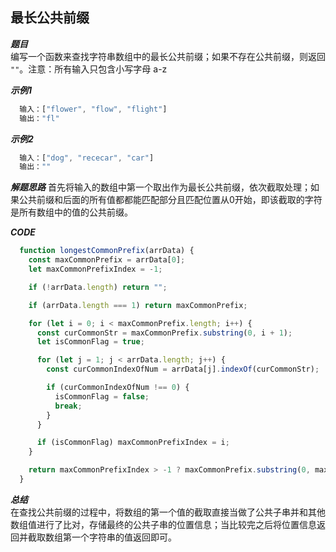 ## 最长公共前缀

***题目***  
编写一个函数来查找字符串数组中的最长公共前缀；如果不存在公共前缀，则返回 `""`。注意：所有输入只包含小写字母 a-z

***示例1***
``` javascript
  输入：["flower", "flow", "flight"]
  输出："fl"
```

***示例2***
``` javascript
  输入：["dog", "rececar", "car"]
  输出：""
```

***解题思路***
首先将输入的数组中第一个取出作为最长公共前缀，依次截取处理；如果公共前缀和后面的所有值都都能匹配部分且匹配位置从0开始，即该截取的字符是所有数组中的值的公共前缀。

***CODE***
``` javascript
  function longestCommonPrefix(arrData) {
    const maxCommonPrefix = arrData[0];
    let maxCommonPrefixIndex = -1;

    if (!arrData.length) return "";

    if (arrData.length === 1) return maxCommonPrefix;

    for (let i = 0; i < maxCommonPrefix.length; i++) {
      const curCommonStr = maxCommonPrefix.substring(0, i + 1);
      let isCommonFlag = true;

      for (let j = 1; j < arrData.length; j++) {
        const curCommonIndexOfNum = arrData[j].indexOf(curCommonStr);

        if (curCommonIndexOfNum !== 0) {
          isCommonFlag = false;
          break;
        }
      }

      if (isCommonFlag) maxCommonPrefixIndex = i;
    }

    return maxCommonPrefixIndex > -1 ? maxCommonPrefix.substring(0, maxCommonPrefixIndex + 1) : "";
  }
```

***总结***  
在查找公共前缀的过程中，将数组的第一个值的截取直接当做了公共子串并和其他数组值进行了比对，存储最终的公共子串的位置信息；当比较完之后将位置信息返回并截取数组第一个字符串的值返回即可。
